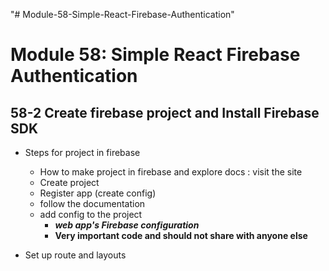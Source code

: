 "# Module-58-Simple-React-Firebase-Authentication"

# Module 58: Simple React Firebase Authentication

## 58-2 Create firebase project and Install Firebase SDK

- Steps for project in firebase

  - How to make project in firebase and explore docs : visit the site
  - Create project
  - Register app (create config)
  - follow the documentation
  - add config to the project
    - **_web app's Firebase configuration_**
    - **Very important code and should not share with anyone else**

- Set up route and layouts
